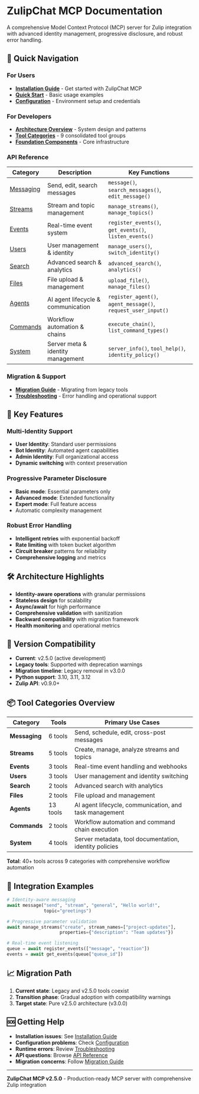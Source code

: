 # ZulipChat MCP Documentation

A comprehensive Model Context Protocol (MCP) server for Zulip integration with advanced identity management, progressive disclosure, and robust error handling.

## 🚀 Quick Navigation

### For Users
- **[Installation Guide](user-guide/installation.md)** - Get started with ZulipChat MCP
- **[Quick Start](user-guide/quick-start.md)** - Basic usage examples  
- **[Configuration](user-guide/configuration.md)** - Environment setup and credentials

### For Developers
- **[Architecture Overview](developer-guide/architecture.md)** - System design and patterns
- **[Tool Categories](developer-guide/tool-categories.md)** - 9 consolidated tool groups
- **[Foundation Components](developer-guide/foundation-components.md)** - Core infrastructure

### API Reference
| Category | Description | Key Functions |
|----------|-------------|---------------|
| [Messaging](api-reference/messaging.md) | Send, edit, search messages | `message()`, `search_messages()`, `edit_message()` |
| [Streams](api-reference/streams.md) | Stream and topic management | `manage_streams()`, `manage_topics()` |
| [Events](api-reference/events.md) | Real-time event system | `register_events()`, `get_events()`, `listen_events()` |
| [Users](api-reference/users.md) | User management & identity | `manage_users()`, `switch_identity()` |
| [Search](api-reference/search.md) | Advanced search & analytics | `advanced_search()`, `analytics()` |
| [Files](api-reference/files.md) | File upload & management | `upload_file()`, `manage_files()` |
| [Agents](api-reference/agents.md) | AI agent lifecycle & communication | `register_agent()`, `agent_message()`, `request_user_input()` |
| [Commands](api-reference/commands.md) | Workflow automation & chains | `execute_chain()`, `list_command_types()` |
| [System](api-reference/system.md) | Server meta & identity management | `server_info()`, `tool_help()`, `identity_policy()` |


### Migration & Support
- **[Migration Guide](migration-guide.md)** - Migrating from legacy tools
- **[Troubleshooting](troubleshooting.md)** - Error handling and operational support

## 🎯 Key Features

### Multi-Identity Support  
- **User Identity**: Standard user permissions
- **Bot Identity**: Automated agent capabilities  
- **Admin Identity**: Full organizational access
- **Dynamic switching** with context preservation

### Progressive Parameter Disclosure
- **Basic mode**: Essential parameters only
- **Advanced mode**: Extended functionality
- **Expert mode**: Full feature access
- Automatic complexity management

### Robust Error Handling
- **Intelligent retries** with exponential backoff
- **Rate limiting** with token bucket algorithm
- **Circuit breaker** patterns for reliability
- **Comprehensive logging** and metrics

## 🛠 Architecture Highlights

- **Identity-aware operations** with granular permissions
- **Stateless design** for scalability
- **Async/await** for high performance  
- **Comprehensive validation** with sanitization
- **Backward compatibility** with migration framework
- **Health monitoring** and operational metrics

## 🔄 Version Compatibility

- **Current**: v2.5.0 (active development)
- **Legacy tools**: Supported with deprecation warnings
- **Migration timeline**: Legacy removal in v3.0.0  
- **Python support**: 3.10, 3.11, 3.12
- **Zulip API**: v0.9.0+

## 📦 Tool Categories Overview

| Category | Tools | Primary Use Cases |
|----------|-------|-------------------|
| **Messaging** | 6 tools | Send, schedule, edit, cross-post messages |
| **Streams** | 5 tools | Create, manage, analyze streams and topics |
| **Events** | 3 tools | Real-time event handling and webhooks |
| **Users** | 3 tools | User management and identity switching |
| **Search** | 2 tools | Advanced search with analytics |
| **Files** | 2 tools | File upload and management |
| **Agents** | 13 tools | AI agent lifecycle, communication, and task management |
| **Commands** | 2 tools | Workflow automation and command chain execution |
| **System** | 4 tools | Server metadata, tool documentation, identity policies |


**Total**: 40+ tools across 9 categories with comprehensive workflow automation

## 🔗 Integration Examples

```python
# Identity-aware messaging
await message("send", "stream", "general", "Hello world!", 
              topic="greetings")

# Progressive parameter validation  
await manage_streams("create", stream_names=["project-updates"],
                    properties={"description": "Team updates"})

# Real-time event listening
queue = await register_events(["message", "reaction"])
events = await get_events(queue["queue_id"])
```

## 📈 Migration Path

1. **Current state**: Legacy and v2.5.0 tools coexist
2. **Transition phase**: Gradual adoption with compatibility warnings
3. **Target state**: Pure v2.5.0 architecture (v3.0.0)

## 🆘 Getting Help

- **Installation issues**: See [Installation Guide](user-guide/installation.md)
- **Configuration problems**: Check [Configuration](user-guide/configuration.md) 
- **Runtime errors**: Review [Troubleshooting](troubleshooting.md)
- **API questions**: Browse [API Reference](api-reference/)
- **Migration concerns**: Follow [Migration Guide](migration-guide.md)

---

**ZulipChat MCP v2.5.0** - Production-ready MCP server with comprehensive Zulip integration